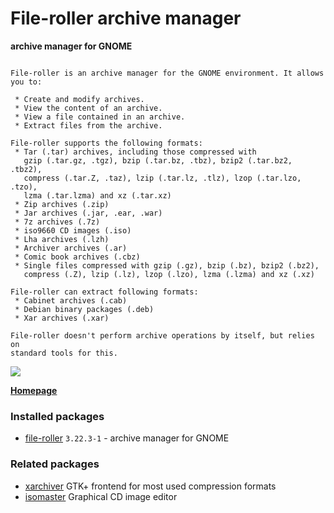 # File-roller archive manager

__archive manager for GNOME__

```

File-roller is an archive manager for the GNOME environment. It allows you to:

 * Create and modify archives.
 * View the content of an archive.
 * View a file contained in an archive.
 * Extract files from the archive.

File-roller supports the following formats:
 * Tar (.tar) archives, including those compressed with
   gzip (.tar.gz, .tgz), bzip (.tar.bz, .tbz), bzip2 (.tar.bz2, .tbz2),
   compress (.tar.Z, .taz), lzip (.tar.lz, .tlz), lzop (.tar.lzo, .tzo),
   lzma (.tar.lzma) and xz (.tar.xz)
 * Zip archives (.zip)
 * Jar archives (.jar, .ear, .war)
 * 7z archives (.7z)
 * iso9660 CD images (.iso)
 * Lha archives (.lzh)
 * Archiver archives (.ar)
 * Comic book archives (.cbz)
 * Single files compressed with gzip (.gz), bzip (.bz), bzip2 (.bz2),
   compress (.Z), lzip (.lz), lzop (.lzo), lzma (.lzma) and xz (.xz)

File-roller can extract following formats:
 * Cabinet archives (.cab)
 * Debian binary packages (.deb)
 * Xar archives (.xar)

File-roller doesn't perform archive operations by itself, but relies on
standard tools for this.

```

[![](https://screenshots.debian.net/thumbnail-with-version/file-roller/9001)](https://screenshots.debian.net/screenshot-with-version/file-roller/9001)



**[Homepage](https://wiki.gnome.org/Apps/FileRoller)**

### Installed packages

* [file-roller](https://packages.debian.org/stretch/file-roller) `3.22.3-1` - archive manager for GNOME

### Related packages

 * [xarchiver](https://packages.debian.org/stretch/xarchiver) GTK+ frontend for most used compression formats
 * [isomaster](https://packages.debian.org/stretch/isomaster) Graphical CD image editor
